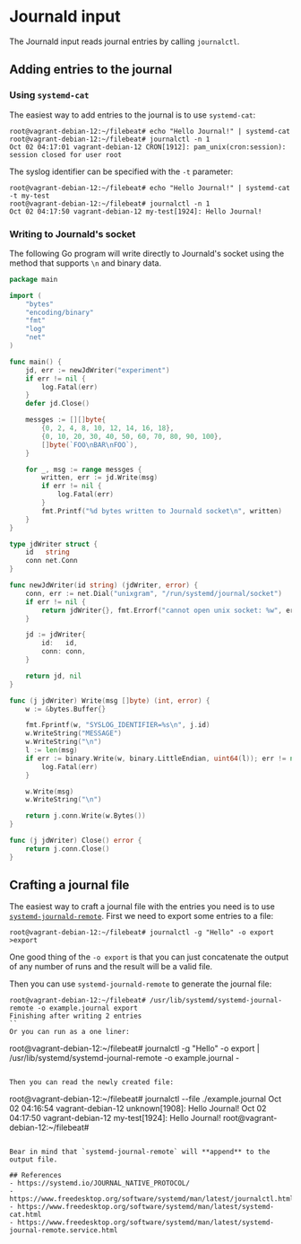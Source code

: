 # Journald input

The Journald input reads journal entries by calling `journalctl`.

## Adding entries to the journal
### Using `systemd-cat`
The easiest way to add entries to the journal is to use `systemd-cat`:
```
root@vagrant-debian-12:~/filebeat# echo "Hello Journal!" | systemd-cat
root@vagrant-debian-12:~/filebeat# journalctl -n 1
Oct 02 04:17:01 vagrant-debian-12 CRON[1912]: pam_unix(cron:session): session closed for user root
```

The syslog identifier can be specified with the `-t` parameter:
```
root@vagrant-debian-12:~/filebeat# echo "Hello Journal!" | systemd-cat -t my-test
root@vagrant-debian-12:~/filebeat# journalctl -n 1
Oct 02 04:17:50 vagrant-debian-12 my-test[1924]: Hello Journal!
```

### Writing to Journald's socket
The following Go program will write directly to Journald's socket
using the method that supports `\n` and binary data.
```go
package main

import (
	"bytes"
	"encoding/binary"
	"fmt"
	"log"
	"net"
)

func main() {
	jd, err := newJdWriter("experiment")
	if err != nil {
		log.Fatal(err)
	}
	defer jd.Close()

	messges := [][]byte{
		{0, 2, 4, 8, 10, 12, 14, 16, 18},
		{0, 10, 20, 30, 40, 50, 60, 70, 80, 90, 100},
		[]byte(`FOO\nBAR\nFOO`),
	}

	for _, msg := range messges {
		written, err := jd.Write(msg)
		if err != nil {
			log.Fatal(err)
		}
		fmt.Printf("%d bytes written to Journald socket\n", written)
	}
}

type jdWriter struct {
	id   string
	conn net.Conn
}

func newJdWriter(id string) (jdWriter, error) {
	conn, err := net.Dial("unixgram", "/run/systemd/journal/socket")
	if err != nil {
		return jdWriter{}, fmt.Errorf("cannot open unix socket: %w", err)
	}

	jd := jdWriter{
		id:   id,
		conn: conn,
	}

	return jd, nil
}

func (j jdWriter) Write(msg []byte) (int, error) {
	w := &bytes.Buffer{}

	fmt.Fprintf(w, "SYSLOG_IDENTIFIER=%s\n", j.id)
	w.WriteString("MESSAGE")
	w.WriteString("\n")
	l := len(msg)
	if err := binary.Write(w, binary.LittleEndian, uint64(l)); err != nil {
		log.Fatal(err)
	}

	w.Write(msg)
	w.WriteString("\n")

	return j.conn.Write(w.Bytes())
}

func (j jdWriter) Close() error {
	return j.conn.Close()
}
```

## Crafting a journal file
The easiest way to craft a journal file with the entries you need is
to use
[`systemd-journald-remote`](https://www.freedesktop.org/software/systemd/man/latest/systemd-journal-remote.service.html).
First we need to export some entries to a file:
```
root@vagrant-debian-12:~/filebeat# journalctl -g "Hello" -o export >export
```
One good thing of the `-o export` is that you can just concatenate the
output of any number of runs and the result will be a valid file.

Then you can use `systemd-journald-remote` to generate the journal
file:
```
root@vagrant-debian-12:~/filebeat# /usr/lib/systemd/systemd-journal-remote -o example.journal export
Finishing after writing 2 entries
``
Or you can run as a one liner:
```
root@vagrant-debian-12:~/filebeat# journalctl -g "Hello" -o export | /usr/lib/systemd/systemd-journal-remote -o example.journal -
```

Then you can read the newly created file:
```
root@vagrant-debian-12:~/filebeat# journalctl --file ./example.journal
Oct 02 04:16:54 vagrant-debian-12 unknown[1908]: Hello Journal!
Oct 02 04:17:50 vagrant-debian-12 my-test[1924]: Hello Journal!
root@vagrant-debian-12:~/filebeat# 
```

Bear in mind that `systemd-journal-remote` will **append** to the
output file.

## References
- https://systemd.io/JOURNAL_NATIVE_PROTOCOL/
- https://www.freedesktop.org/software/systemd/man/latest/journalctl.html
- https://www.freedesktop.org/software/systemd/man/latest/systemd-cat.html
- https://www.freedesktop.org/software/systemd/man/latest/systemd-journal-remote.service.html
